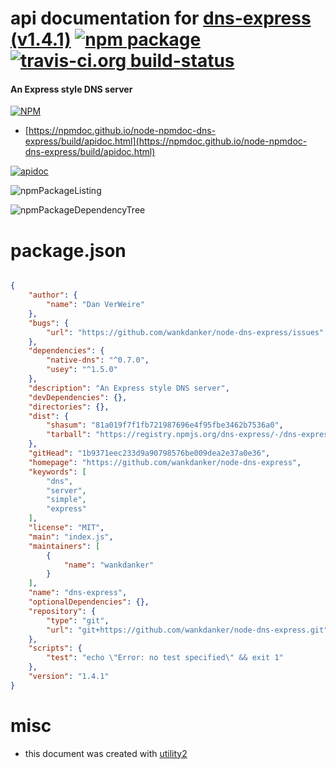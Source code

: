 # api documentation for  [dns-express (v1.4.1)](https://github.com/wankdanker/node-dns-express)  [![npm package](https://img.shields.io/npm/v/npmdoc-dns-express.svg?style=flat-square)](https://www.npmjs.org/package/npmdoc-dns-express) [![travis-ci.org build-status](https://api.travis-ci.org/npmdoc/node-npmdoc-dns-express.svg)](https://travis-ci.org/npmdoc/node-npmdoc-dns-express)
#### An Express style DNS server

[![NPM](https://nodei.co/npm/dns-express.png?downloads=true&downloadRank=true&stars=true)](https://www.npmjs.com/package/dns-express)

- [https://npmdoc.github.io/node-npmdoc-dns-express/build/apidoc.html](https://npmdoc.github.io/node-npmdoc-dns-express/build/apidoc.html)

[![apidoc](https://npmdoc.github.io/node-npmdoc-dns-express/build/screenCapture.buildCi.browser.%252Ftmp%252Fbuild%252Fapidoc.html.png)](https://npmdoc.github.io/node-npmdoc-dns-express/build/apidoc.html)

![npmPackageListing](https://npmdoc.github.io/node-npmdoc-dns-express/build/screenCapture.npmPackageListing.svg)

![npmPackageDependencyTree](https://npmdoc.github.io/node-npmdoc-dns-express/build/screenCapture.npmPackageDependencyTree.svg)



# package.json

```json

{
    "author": {
        "name": "Dan VerWeire"
    },
    "bugs": {
        "url": "https://github.com/wankdanker/node-dns-express/issues"
    },
    "dependencies": {
        "native-dns": "^0.7.0",
        "usey": "^1.5.0"
    },
    "description": "An Express style DNS server",
    "devDependencies": {},
    "directories": {},
    "dist": {
        "shasum": "81a019f7f1fb721987696e4f95fbe3462b7536a0",
        "tarball": "https://registry.npmjs.org/dns-express/-/dns-express-1.4.1.tgz"
    },
    "gitHead": "1b9371eec233d9a90798576be009dea2e37a0e36",
    "homepage": "https://github.com/wankdanker/node-dns-express",
    "keywords": [
        "dns",
        "server",
        "simple",
        "express"
    ],
    "license": "MIT",
    "main": "index.js",
    "maintainers": [
        {
            "name": "wankdanker"
        }
    ],
    "name": "dns-express",
    "optionalDependencies": {},
    "repository": {
        "type": "git",
        "url": "git+https://github.com/wankdanker/node-dns-express.git"
    },
    "scripts": {
        "test": "echo \"Error: no test specified\" && exit 1"
    },
    "version": "1.4.1"
}
```



# misc
- this document was created with [utility2](https://github.com/kaizhu256/node-utility2)

